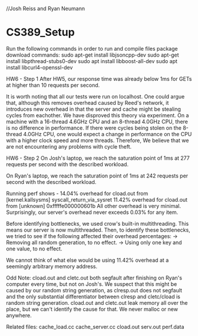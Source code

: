 //Josh Reiss and Ryan Neumann
# CS389_Setup
Run the following commands in order to run and compile files
package download commands:
sudo apt-get install libjsoncpp-dev
sudo apt-get install libpthread-stubs0-dev
sudo apt install libboost-all-dev
sudo apt install libcurl4-openssl-dev

HW6 - Step 1
After HW5, our response time was already below 1ms for GETs at higher than 10 requests per second.

It is worth noting that all our tests were run on localhost.
One could argue that, although this removes overhead caused by Reed's network, it introduces new overhead in that the server and cache might be stealing cycles from eachother.
We have disproved this theory via experiment. On a machine with a 16-thread 4.6GHz CPU and an 8-thread 4.0GHz CPU, there is no difference in performance.
If there were cycles being stolen on the 8-thread 4.0GHz CPU, one would expect a change in performance on the CPU with a higher clock speed and more threads.
Therefore, We believe that we are not encountering any problems with cycle theft.







HW6 - Step 2
On Josh's laptop, we reach the saturation point of 1ms at 277 requests per second with the described workload.

On Ryan's laptop, we reach the saturation point of 1ms at 242 requests per second with the described workload.

Running perf shows -
14.04% overhead for cload.out from [kernel.kallsysms] syscall_return_via_sysret
11.42% overhead for cload.out from [unknown] 0xfffffe000000601b
All other overhead is very minimal.
Surprisingly, our server's overhead never exceeds 0.03% for any item.

Before identifying bottlenecks, we used crow's built-in multithreading.
This means our server is now multithreaded.
Then, to identify these bottlenecks, we tried to see if the following affected their overhead percentages:
-> Removing all random generation, to no effect.
-> Using only one key and one value, to no effect.

We cannot think of what else would be using 11.42% overhead at a seemingly arbitrary memory address.





Odd Note:
	cload.out and cletc.out both segfault after finishing on Ryan's computer every time, but not on Josh's. We suspect that this might be caused by our random string generation, as clresp.out does not segfault and the only substantial differentiator between clresp and cletc/cload is random string generation.
	cload.out and cletc.out leak memory all over the place, but we can't identify the cause for that. We never malloc or new anywhere.




Related files:
	cache_load.cc
	cache_server.cc
	cload.out
	serv.out
	perf.data